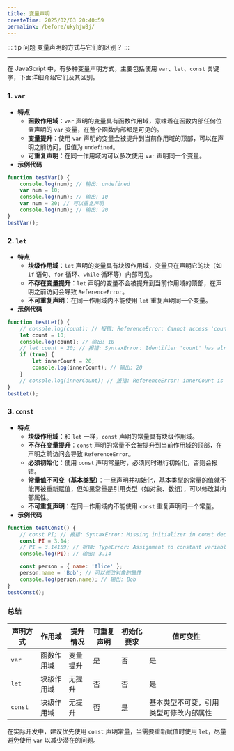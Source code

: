 ```yaml
---
title: 变量声明
createTime: 2025/02/03 20:40:59
permalink: /before/ukyhjw8j/
---
```


::: tip 问题
变量声明的方式与它们的区别？
:::

---

在 JavaScript 中，有多种变量声明方式，主要包括使用 `var`、`let`、`const` 关键字，下面详细介绍它们及其区别。

### 1. `var`
- **特点**
    - **函数作用域**：`var` 声明的变量具有函数作用域，意味着在函数内部任何位置声明的 `var` 变量，在整个函数内部都是可见的。
    - **变量提升**：使用 `var` 声明的变量会被提升到当前作用域的顶部，可以在声明之前访问，但值为 `undefined`。
    - **可重复声明**：在同一作用域内可以多次使用 `var` 声明同一个变量。
- **示例代码**
```javascript
function testVar() {
    console.log(num); // 输出: undefined
    var num = 10;
    console.log(num); // 输出: 10
    var num = 20; // 可以重复声明
    console.log(num); // 输出: 20
}
testVar();
```

### 2. `let`
- **特点**
    - **块级作用域**：`let` 声明的变量具有块级作用域，变量只在声明它的块（如 `if` 语句、`for` 循环、`while` 循环等）内部可见。
    - **不存在变量提升**：`let` 声明的变量不会被提升到当前作用域的顶部，在声明之前访问会导致 `ReferenceError`。
    - **不可重复声明**：在同一作用域内不能使用 `let` 重复声明同一个变量。
- **示例代码**
```javascript
function testLet() {
    // console.log(count); // 报错: ReferenceError: Cannot access 'count' before initialization
    let count = 10;
    console.log(count); // 输出: 10
    // let count = 20; // 报错: SyntaxError: Identifier 'count' has already been declared
    if (true) {
        let innerCount = 20;
        console.log(innerCount); // 输出: 20
    }
    // console.log(innerCount); // 报错: ReferenceError: innerCount is not defined
}
testLet();
```

### 3. `const`
- **特点**
    - **块级作用域**：和 `let` 一样，`const` 声明的常量具有块级作用域。
    - **不存在变量提升**：`const` 声明的常量不会被提升到当前作用域的顶部，在声明之前访问会导致 `ReferenceError`。
    - **必须初始化**：使用 `const` 声明常量时，必须同时进行初始化，否则会报错。
    - **常量值不可变（基本类型）**：一旦声明并初始化，基本类型的常量的值就不能再被重新赋值，但如果常量是引用类型（如对象、数组），可以修改其内部属性。
    - **不可重复声明**：在同一作用域内不能使用 `const` 重复声明同一个常量。
- **示例代码**
```javascript
function testConst() {
    // const PI; // 报错: SyntaxError: Missing initializer in const declaration
    const PI = 3.14;
    // PI = 3.14159; // 报错: TypeError: Assignment to constant variable.
    console.log(PI); // 输出: 3.14

    const person = { name: 'Alice' };
    person.name = 'Bob'; // 可以修改对象的属性
    console.log(person.name); // 输出: Bob
}
testConst();
```

### 总结
| 声明方式 | 作用域 | 提升情况 | 可重复声明 | 初始化要求 | 值可变性 |
| ---- | ---- | ---- | ---- | ---- | ---- |
| `var` | 函数作用域 | 变量提升 | 是 | 否 | 是 |
| `let` | 块级作用域 | 无提升 | 否 | 否 | 是 |
| `const` | 块级作用域 | 无提升 | 否 | 是 | 基本类型不可变，引用类型可修改内部属性 |


在实际开发中，建议优先使用 `const` 声明常量，当需要重新赋值时使用 `let`，尽量避免使用 `var` 以减少潜在的问题。
